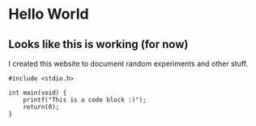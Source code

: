 # Hello World
## Looks like this is working (for now)

I created this website to document random experiments and other stuff.


```
#include <stdio.h>

int main(void) {
    printf("This is a code block :)");
    return(0);
}
```
